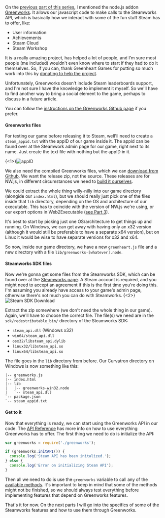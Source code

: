 On the [previous part of this series](getting-a-phaser-game-on-steam-3), I mentioned the node.js addon [Greenworks](https://github.com/greenheartgames/greenworks). It allows our javascript code to make calls to the Steamworks API, which is basically how we interact with some of the fun stuff Steam has to offer, like:

* User information
* Achievements
* Steam Cloud
* Steam Workshop

It is a really amazing project, has helped a lot of people, and I'm sure most people (me included) wouldn't even know where to start if they had to do it themselves. So, if you can, thank Greenheart Games for putting so much work into this by [donating to help the project](https://pledgie.com/campaigns/27218).

Unfortunately, Greenworks doesn't include Steam leaderboards support, and I'm not sure I have the knowledge to implement it myself. So we'll have to find another way to bring a social element to the game, perhaps to discuss in a future article.

You can follow the [instructions on the Greenworks Github page](https://github.com/greenheartgames/greenworks#start-greenworks-in-nwjs) if you prefer.

#### Greenworks files
For testing our game before releasing it to Steam, well'll need to create a `steam_appid.txt` with the appID of our game inside it. The appid can be found over at the Steamwork admin page for our game, right next to its name. Just create the text file with nothing but the appID in it.

{<1>}![appID](http://i.imgur.com/rACHgH4.png)

We also need the compiled Greenworks files, which we can [download from Github](https://github.com/greenheartgames/greenworks/releases/latest). We want the release zip, not the source. These releases are for NW.js, in different circumstances we need to [build it ourselves](https://github.com/greenheartgames/greenworks/tree/0.5.1#building-instructions).

We could extract the whole thing willy-nilly into our game directory (alongide our `index.html`), but we should really just pick one of the files inside that `lib` directory, depending on the OS and architecture of our executable. This has to coincide with the version of NW.js we're using, or our export options in Web2Executable ([see Part 3](http://blog.bravebunny.co/getting-a-phaser-game-on-steam-3-executable/)).

It's best to start by picking just one OS/architecture to get things up and running. On Windows, we can get away with having only an x32 version (although it would still be preferable to have a separate x64 version), but on Linux it would be wise to have separate versions for x32 and x64.

So now, inside our game directory, we have a new `greenheart.js` file and a new directory with a file `lib/greenworks-[whatever].node`.

#### Steamworks SDK files
Now we're gonna get some files from the Steamworks SDK, which can be found over at the [Steamworks page](https://partner.steamgames.com/). A Steam account is required, and you might need to accept an agreement if this is the first time you're doing this. I'm assuming you already have access to your game's admin page, otherwise there's not much you can do with Steamworks.
{<2>}![Steam SDK Download](http://i.imgur.com/LKicqrf.png)

Extract the zip somewhere (we don't need the whole thing in our game). Again, we'll have to choose the correct file. The file(s) we need are in the `sdk/redestributable_bin/` directory of the Steamworks SDK:

* `steam_api.dll` (Windows x32)
* `win64/steam_api.dll`
* `osx32/libsteam_api.dylib`
* `linux32/libsteam_api.so`
* `linux64/libsteam_api.so`

The file goes in the `lib` directory from before. Our Curvatron directory on Windows is now something like this:
```
|-- greenworks.js
|-- index.html
|-- lib
|   |-- greenworks-win32.node
|   `-- steam_api.dll
`-- package.json
`-- steam_appid.txt
```

#### Get to it
Now that everything is ready, we can start using the Greenworks API in our code. The [API Reference](https://github.com/greenheartgames/greenworks/wiki/API-Reference) has more info on how to use everything Greenworks has to offer. The first thing we need to do is initialize the API:
```javascript
var greenworks = require('./greenworks');

if (greenworks.initAPI()) {
  console.log('Steam API has been initalized.');
} else {
  console.log('Error on initializing Steam API');
}
```
Then all we need to do is use the `greenworks` variable to call any of the [available methods](https://github.com/greenheartgames/greenworks/wiki/Greenworks-API). It's important to keep in mind that some of the methods might not be finished, so we should always test everything before implementing features that depend on Greenworks features.

That's it for now. On the next parts I will go into the specifics of some of the Steamworks features and how to use them through Greenworks.
